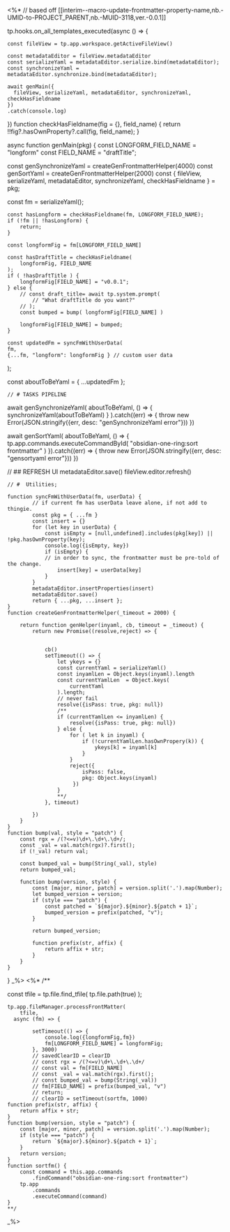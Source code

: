 <%*
// based off [[interim--macro-update-frontmatter-property-name,nb.-UMID-to-PROJECT_PARENT,nb.-MUID-3118,ver.-0.0.1]]


tp.hooks.on_all_templates_executed(async () => {

	const fileView = tp.app.workspace.getActiveFileView()
	
	const metadataEditor = fileView.metadataEditor
	const serializeYaml = metadataEditor.serialize.bind(metadataEditor);
	const synchronizeYaml = metadataEditor.synchronize.bind(metadataEditor);

	await genMain({
      fileView, serializeYaml, metadataEditor, synchronizeYaml, checkHasFieldname
    })
    .catch(console.log)
    

})
function checkHasFieldname(fig = {}, field_name) {
	return !!fig?.hasOwnProperty?.call(fig, field_name);
}

async function genMain(pkg) {
	const LONGFORM_FIELD_NAME = "longform"
	const FIELD_NAME = "draftTitle";
	
  const genSynchronizeYaml = createGenFrontmatterHelper(4000)
	const genSortYaml = createGenFrontmatterHelper(2000)
  const {
      fileView, serializeYaml, metadataEditor, synchronizeYaml, checkHasFieldname
  } = pkg;

  const fm = serializeYaml();

	const hasLongform = checkHasFieldname(fm, LONGFORM_FIELD_NAME);
	if (!fm || !hasLongform) {
		return;
	}
	
	const longformFig = fm[LONGFORM_FIELD_NAME]

	const hasDraftTitle = checkHasFieldname(
		longformFig, FIELD_NAME
	);	
	if ( !hasDraftTitle ) {
		longformFig[FIELD_NAME] = "v0.0.1";
	} else {
		// const draft_title= await tp.system.prompt(
			// "What draftTitle do you want?"
		// );
		const bumped = bump( longformFig[FIELD_NAME] )
		
		longformFig[FIELD_NAME] = bumped;
	}
	
	const updatedFm = syncFmWithUserData(
    fm,
    {...fm, "longform": longformFig } // custom user data
  );
  
  const aboutToBeYaml = { ...updatedFm };

	// # TASKS PIPELINE
  await genSynchronizeYaml(
    aboutToBeYaml, 
    () => {
      synchronizeYaml(aboutToBeYaml)
    }
  ).catch((err) => {
    throw new Error(JSON.stringify({err, desc: "genSynchronizeYaml error"}))
  })

  await genSortYaml( aboutToBeYaml, () => {
    tp.app.commands.executeCommandById(
      "obsidian-one-ring:sort frontmatter"
    )
  }).catch((err) => {
    throw new Error(JSON.stringify({err, desc: "gensortyaml error"}))
  })
  
  // ## REFRESH UI
  metadataEditor.save()
  fileView.editor.refresh()

	// #  Utilities;

	function syncFmWithUserData(fm, userData) {
			// if current fm has userData leave alone, if not add to thingie.
			const pkg = { ...fm }
			const insert = {}
			for (let key in userData) {
				const isEmpty = [null,undefined].includes(pkg[key]) || !pkg.hasOwnProperty(key);
				console.log({isEmpty, key})
				if (isEmpty) {
				// in order to sync, the frontmatter must be pre-told of the change. 
					insert[key] = userData[key]
				}
			}
			metadataEditor.insertProperties(insert)
			metadataEditor.save()
			return { ...pkg, ...insert };
	}
	function createGenFrontmatterHelper(_timeout = 2000) {
	
		return function genHelper(inyaml, cb, timeout = _timeout) {
			return new Promise((resolve,reject) => {
			
	
				cb()
				setTimeout(() => {
					let ykeys = {}
					const currentYaml = serializeYaml()
					const inyamlLen = Object.keys(inyaml).length
					const currentYamlLen  = Object.keys(
						currentYaml
					).length;
					// never fail
					resolve({isPass: true, pkg: null})
					/**
					if (currentYamlLen <= inyamlLen) {
						resolve({isPass: true, pkg: null})
					} else {
						for ( let k in inyaml) {
							if (!currentYamlLen.hasOwnPropery(k)) {
								ykeys[k] = inyaml[k]
							}
						}
						reject({
							isPass: false,
							pkg: Object.keys(inyaml)
						 })
					}
					**/
				}, timeout)
	
			})
		}
	}
	function bump(val, style = "patch") {
		const rgx = /(?<=v)\d+\.\d+\.\d+/;
		const _val = val.match(rgx)?.first();
		if (!_val) return val;
		
		const bumped_val = bump(String(_val), style)
		return bumped_val;
		
		function bump(version, style) {
			const [major, minor, patch] = version.split('.').map(Number);
			let bumped_version = version;
			if (style === "patch") {
				const patched = `${major}.${minor}.${patch + 1}`;
				bumped_version = prefix(patched, "v");
			}

			return bumped_version;
			
			function prefix(str, affix) {
				return affix + str;
			}
		}
	}
}
_%>
<%*
	/** 

  const tfile = tp.file.find_tfile(
    tp.file.path(true)
  );



	tp.app.fileManager.processFrontMatter(
		tfile, 
	  async (fm) => {

			setTimeout(() => {
				console.log({longformFig,fm})
				fm[LONGFORM_FIELD_NAME] = longformFig;
			}, 3000)
			// savedClearID = clearID
			// const rgx = /(?<=v)\d+\.\d+\.\d+/
			// const val = fm[FIELD_NAME]
			// const _val = val.match(rgx).first();
			// const bumped_val = bump(String(_val))
			// fm[FIELD_NAME] = prefix(bumped_val, "v")
			// return;
			// clearID = setTimeout(sortfm, 1000)
	function prefix(str, affix) {
		return affix + str;
	}
	function bump(version, style = "patch") {
		const [major, minor, patch] = version.split('.').map(Number);
		if (style === "patch") {
			return `${major}.${minor}.${patch + 1}`;
		}
		return version;
	}
	function sortfm() {
		const command = this.app.commands
			.findCommand("obsidian-one-ring:sort frontmatter")
		tp.app
			.commands
			.executeCommand(command)
	}
	**/
_%>

